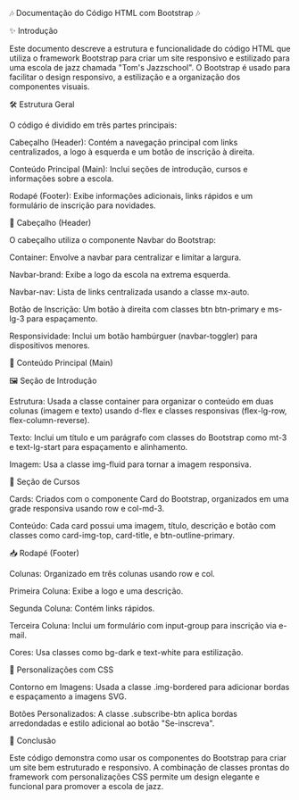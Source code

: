 🎶 Documentação do Código HTML com Bootstrap 🎶

✨ Introdução

Este documento descreve a estrutura e funcionalidade do código HTML que utiliza o framework Bootstrap para criar um site responsivo e estilizado para uma escola de jazz chamada "Tom's Jazzschool". O Bootstrap é usado para facilitar o design responsivo, a estilização e a organização dos componentes visuais.

🛠️ Estrutura Geral

O código é dividido em três partes principais:

Cabeçalho (Header): Contém a navegação principal com links centralizados, a logo à esquerda e um botão de inscrição à direita.

Conteúdo Principal (Main): Inclui seções de introdução, cursos e informações sobre a escola.

Rodapé (Footer): Exibe informações adicionais, links rápidos e um formulário de inscrição para novidades.

🚪 Cabeçalho (Header)

O cabeçalho utiliza o componente Navbar do Bootstrap:

Container: Envolve a navbar para centralizar e limitar a largura.

Navbar-brand: Exibe a logo da escola na extrema esquerda.

Navbar-nav: Lista de links centralizada usando a classe mx-auto.

Botão de Inscrição: Um botão à direita com classes btn btn-primary e ms-lg-3 para espaçamento.

Responsividade: Inclui um botão hambúrguer (navbar-toggler) para dispositivos menores.

📖 Conteúdo Principal (Main)

🖼️ Seção de Introdução

Estrutura: Usada a classe container para organizar o conteúdo em duas colunas (imagem e texto) usando d-flex e classes responsivas (flex-lg-row, flex-column-reverse).

Texto: Inclui um título e um parágrafo com classes do Bootstrap como mt-3 e text-lg-start para espaçamento e alinhamento.

Imagem: Usa a classe img-fluid para tornar a imagem responsiva.

🎵 Seção de Cursos

Cards: Criados com o componente Card do Bootstrap, organizados em uma grade responsiva usando row e col-md-3.

Conteúdo: Cada card possui uma imagem, título, descrição e botão com classes como card-img-top, card-title, e btn-outline-primary.

📥 Rodapé (Footer)

Colunas: Organizado em três colunas usando row e col.

Primeira Coluna: Exibe a logo e uma descrição.

Segunda Coluna: Contém links rápidos.

Terceira Coluna: Inclui um formulário com input-group para inscrição via e-mail.

Cores: Usa classes como bg-dark e text-white para estilização.

🎨 Personalizações com CSS

Contorno em Imagens: Usada a classe .img-bordered para adicionar bordas e espaçamento a imagens SVG.

Botões Personalizados: A classe .subscribe-btn aplica bordas arredondadas e estilo adicional ao botão "Se-inscreva".

🏁 Conclusão

Este código demonstra como usar os componentes do Bootstrap para criar um site bem estruturado e responsivo. A combinação de classes prontas do framework com personalizações CSS permite um design elegante e funcional para promover a escola de jazz.
